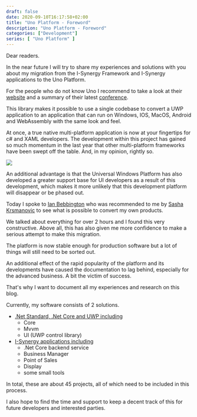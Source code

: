 ```yaml
---
draft: false
date: 2020-09-10T16:17:58+02:00
title: "Uno Platform - Foreword"
description: "Uno Platform - Foreword"
categories: ["Development"]
series: [ "Uno Platform" ]
---
```


Dear readers.

In the near future I will try to share my experiences and solutions with you about my migration from the I-Synergy Framework and I-Synergy applications to the Uno Platform.

For the people who do not know Uno I recommend to take a look at their [website](https://platform.uno/) and a summary of their latest [conference](https://blog.mzikmund.com/2020/08/unoconf-2020/).

This library makes it possible to use a single codebase to convert a UWP application to an application that can run on Windows, IOS, MacOS, Android and WebAssembly with the same look and feel. 

At once, a true native multi-platform application is now at your fingertips for c# and XAML developers.
The development within this project has gained so much momentum in the last year that other multi-platform frameworks have been swept off the table.
And, in my opinion, rightly so.

![](https://s3.amazonaws.com/uno-website-assets/wp-content/uploads/2020/08/06113447/high-level-architecture-copy.png)

An additional advantage is that the Universal Windows Platform has also developed a greater support base for UI developers as a result of this development, which makes it more unlikely that this development platform will disappear or be phased out.</p>

Today I spoke to [Ian Bebbington](https://ian.bebbs.co.uk/) who was recommended to me by [Sasha Krsmanovic](https://www.linkedin.com/in/sashakrsmanovic) to see what is possible to convert my own products. 

We talked about everything for over 2 hours and I found this very constructive.
Above all, this has also given me more confidence to make a serious attempt to make this migration. 

The platform is now stable enough for production software but a lot of things will still need to be sorted out.

An additional effect of the rapid popularity of the platform and its developments have caused the documentation to lag behind, especially for the advanced business. A bit the victim of success.

That's why I want to document all my experiences and research on this blog.

Currently, my software consists of 2 solutions.
- [.Net Standard, .Net Core and UWP including](https://github.com/I-Synergy/I-Synergy.Framework)
  - Core
  - Mvvm
  - UI (UWP control library)
- [I-Synergy applications including](https://www.i-synergy.nl)
  - .Net Core backend service
  - Business Manager
  - Point of Sales
  - Display
  - some small tools

In total, these are about 45 projects, all of which need to be included in this process.

I also hope to find the time and support to keep a decent track of this for future developers and interested parties.
